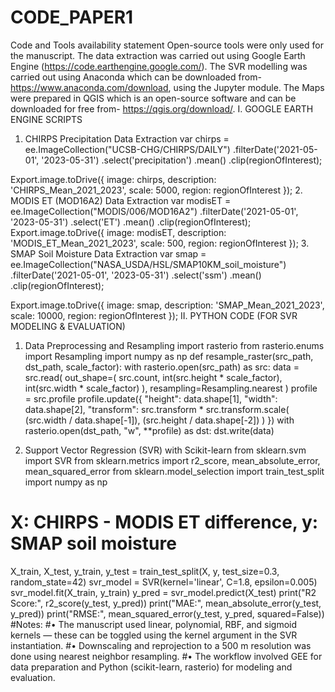 # CODE_PAPER1
Code and Tools availability statement
Open-source tools were only used for the manuscript. The data extraction was carried out using Google Earth Engine (https://code.earthengine.google.com/). The SVR modelling was carried out using Anaconda which can be downloaded from-  https://www.anaconda.com/download, using the Jupyter module. The Maps were prepared in QGIS which is an open-source software and can be downloaded for free from- https://qgis.org/download/. 
I. GOOGLE EARTH ENGINE SCRIPTS
1. CHIRPS Precipitation Data Extraction
var chirps = ee.ImageCollection("UCSB-CHG/CHIRPS/DAILY")
  .filterDate('2021-05-01', '2023-05-31')
  .select('precipitation')
  .mean()
  .clip(regionOfInterest);

Export.image.toDrive({
  image: chirps,
  description: 'CHIRPS_Mean_2021_2023',
  scale: 5000,
  region: regionOfInterest
});
2. MODIS ET (MOD16A2) Data Extraction
var modisET = ee.ImageCollection("MODIS/006/MOD16A2")
  .filterDate('2021-05-01', '2023-05-31')
  .select('ET')
  .mean()
  .clip(regionOfInterest);
Export.image.toDrive({
  image: modisET,
  description: 'MODIS_ET_Mean_2021_2023',
  scale: 500,
  region: regionOfInterest
});
3. SMAP Soil Moisture Data Extraction
var smap = ee.ImageCollection("NASA_USDA/HSL/SMAP10KM_soil_moisture")
  .filterDate('2021-05-01', '2023-05-31')
  .select('ssm')
  .mean()
  .clip(regionOfInterest);

Export.image.toDrive({
  image: smap,
  description: 'SMAP_Mean_2021_2023',
  scale: 10000,
  region: regionOfInterest
});
II. PYTHON CODE (FOR SVR MODELING & EVALUATION)
1. Data Preprocessing and Resampling
import rasterio
from rasterio.enums import Resampling
import numpy as np
def resample_raster(src_path, dst_path, scale_factor):
    with rasterio.open(src_path) as src:
        data = src.read(
            out_shape=(
                src.count,
                int(src.height * scale_factor),
                int(src.width * scale_factor)
            ),
            resampling=Resampling.nearest
        )
        profile = src.profile
        profile.update({
            "height": data.shape[1],
            "width": data.shape[2],
            "transform": src.transform * src.transform.scale(
                (src.width / data.shape[-1]),
                (src.height / data.shape[-2])
            )
        })
        with rasterio.open(dst_path, "w", **profile) as dst:
            dst.write(data)

2. Support Vector Regression (SVR) with Scikit-learn
from sklearn.svm import SVR
from sklearn.metrics import r2_score, mean_absolute_error, mean_squared_error
from sklearn.model_selection import train_test_split
import numpy as np
# X: CHIRPS - MODIS ET difference, y: SMAP soil moisture
X_train, X_test, y_train, y_test = train_test_split(X, y, test_size=0.3, random_state=42)
svr_model = SVR(kernel='linear', C=1.8, epsilon=0.005)
svr_model.fit(X_train, y_train)
y_pred = svr_model.predict(X_test)
print("R2 Score:", r2_score(y_test, y_pred))
print("MAE:", mean_absolute_error(y_test, y_pred))
print("RMSE:", mean_squared_error(y_test, y_pred, squared=False))
#Notes:
#•	The manuscript used linear, polynomial, RBF, and sigmoid kernels — these can be toggled using the kernel argument in the SVR instantiation.
#•	Downscaling and reprojection to a 500 m resolution was done using nearest neighbor resampling.
#•	The workflow involved GEE for data preparation and Python (scikit-learn, rasterio) for modeling and evaluation.
